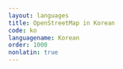 ```yaml
---
layout: languages
title: OpenStreetMap in Korean
code: ko
languagename: Korean
order: 1000
nonlatin: true
---
```


